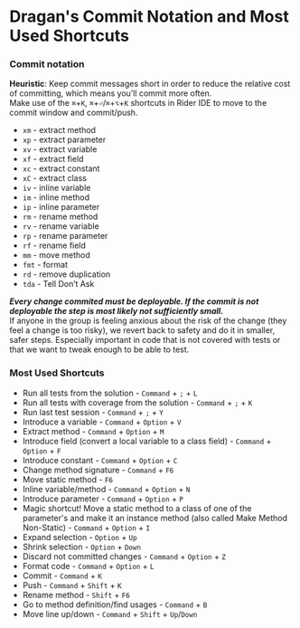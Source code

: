 # Dragan's Commit Notation and Most Used Shortcuts


### Commit notation
**Heuristic**: Keep commit messages short in order to reduce the relative cost of committing, which means you’ll commit more often.  
Make use of the `⌘`+`K`, `⌘`+`⏎`/`⌘`+`⌥`+`K` shortcuts in Rider IDE to move to the commit window and commit/push.

- `xm` - extract method  
- `xp` - extract parameter  
- `xv` - extract variable  
- `xf` - extract field  
- `xc` - extract constant  
- `xC` - extract class  
- `iv` - inline variable  
- `im` - inline method  
- `ip` - inline parameter  
- `rm` - rename method  
- `rv` - rename variable  
- `rp` - rename parameter  
- `rf` - rename field  
- `mm` - move method  
- `fmt` - format  
- `rd` - remove duplication  
- `tda` - Tell Don’t Ask

_**Every change commited must be deployable. If the commit is not deployable the step is most likely not sufficiently small.**_  
If anyone in the group is feeling anxious about the risk of the change (they feel a change is too risky), we revert back to safety and do it in smaller, safer steps. Especially important in code that is not covered with tests or that we want to tweak enough to be able to test.


### Most Used Shortcuts

- Run all tests from the solution - `Command` + `;` + `L`  
- Run all tests with coverage from the solution - `Command` + `;` + `K`  
- Run last test session - `Command` + `;` + `Y`  
- Introduce a variable - `Command` + `Option` + `V`  
- Extract method - `Command` + `Option` + `M`  
- Introduce field (convert a local variable to a class field) - `Command` + `Option` + `F`  
- Introduce constant - `Command` + `Option` + `C`  
- Change method signature - `Command` + `F6`  
- Move static method - `F6`  
- Inline variable/method - `Command` + `Option` + `N`  
- Introduce parameter - `Command` + `Option` + `P`  
- Magic shortcut! Move a static method to a class of one of the parameter's and make it an instance method (also called Make Method Non-Static) - `Command` + `Option` + `I`  
- Expand selection - `Option` + `Up`  
- Shrink selection - `Option` + `Down`  
- Discard not committed changes - `Command` + `Option` + `Z`  
- Format code - `Command` + `Option` + `L`  
- Commit - `Command` + `K`  
- Push - `Command` + `Shift` + `K`  
- Rename method - `Shift` + `F6`  
- Go to method definition/find usages - `Command` + `B`  
- Move line up/down - `Command` + `Shift` + `Up`/`Down`  
